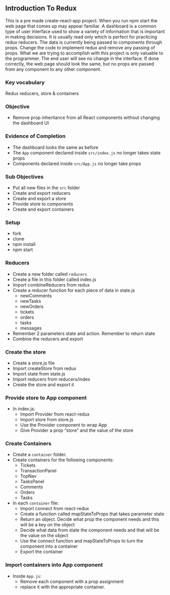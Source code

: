 ## Introduction To Redux
This is a pre made create-react-app project. When you run npm start the web page that comes up may appear familiar. A dashboard is a common type of user interface used to show a variety of information that is important in making decisions. It is usually read only which is perfect for practicing redux reducers. The data is currently being passed to components through props. Change the code to implement redux and remove any passing of props. What we are trying to accomplish with this project is only valuable to the programmer. The end user will see no change in the interface.
If done correctly, the web page should look the same, but no props are passed from any component to any other component.

### Key vocabulary
Redux reducers, store & containers

### Objective
* Remove prop inheritance from all React components without changing the dashboard UI

### Evidence of Completion
* The dashboard looks the same as before
* The `App` component declared inside `src/index.js` no longer takes state props
* Components declared inside `src/App.js` no longer take props

### Sub Objectives
* Put all new files in the `src` folder
* Create and export reducers
* Create and export a store
* Provide store to components
* Create and export containers

### Setup
* fork
* clone
* npm install
* npm start

### Reducers
* Create a new folder called `reducers`
* Create a file in this folder called index.js
* Import combineReducers from redux
* Create a reducer function for each piece of data in state.js
  * newComments
  * newTasks
  * newOrders
  * tickets
  * orders
  * tasks
  * messages
* Remember 2 parameters state and action. Remember to return state
* Combine the reducers and export

### Create the store
* Create a store.js file
* Import createStore from redux
* Import state from state.js
* Import reducers from reducers/index
* Create the store and export it

### Provide store to App component
* In index.js:
  * Import Provider from react-redux
  * Import store from store.js
  * Use the Provider component to wrap App
  * Give Provider a prop “store” and the value of the store

### Create Containers
* Create a `container` folder.
* Create containers for the following components:
  * Tickets
  * TransactionPanel 
  * TopNav
  * TasksPanel
  * Comments
  * Orders
  * Tasks
* In each `container` file:
  * Import connect from react-redux
  * Create a function called mapStateToProps that takes parameter state
  * Return an object. Decide what prop the component needs and this will be a key on the object
  * Decide what data from state the component needs and that will be the value on the object
  * Use the connect function and mapStateToProps to turn the component into a container
  * Export the container

### Import containers into App component
* Inside `App.js`:
  * Remove each component with a prop assignment
  * replace it with the appropriate container.

